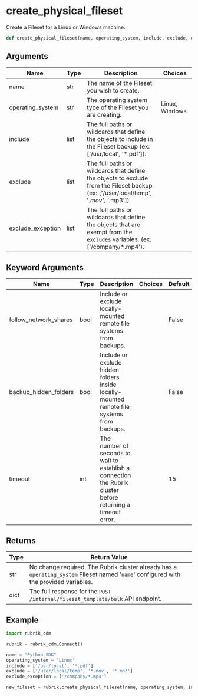 # create_physical_fileset

Create a Fileset for a Linux or Windows machine.
```py
def create_physical_fileset(name, operating_system, include, exclude, exclude_exception,
```

## Arguments
| Name        | Type | Description                                                                 | Choices |
|-------------|------|-----------------------------------------------------------------------------|---------|
| name  | str  | The name of the Fileset you wish to create. |         |
| operating_system  | str  | The operating system type of the Fileset you are creating.  |    Linux, Windows.     |
| include  | list  | The full paths or wildcards that define the objects to include in the Fileset backup (ex: ['/usr/local', '*.pdf']). |         |
| exclude  | list  | The full paths or wildcards that define the objects to exclude from the Fileset backup (ex: ['/user/local/temp', '*.mov', '*.mp3']). |         |
| exclude_exception  | list  | The full paths or wildcards that define the objects that are exempt from the `excludes` variables. (ex. ['/company/*.mp4'). |         |
## Keyword Arguments
| Name        | Type | Description                                                                 | Choices | Default |
|-------------|------|-----------------------------------------------------------------------------|---------|---------|
| follow_network_shares  | bool  | Include or exclude locally-mounted remote file systems from backups.  |         |    False     |
| backup_hidden_folders  | bool  | Include or exclude hidden folders inside locally-mounted remote file systems from backups.  |         |    False     |
| timeout  | int  | The number of seconds to wait to establish a connection the Rubrik cluster before returning a timeout error.  |         |    15     |

## Returns
| Type | Return Value                                                                                   |
|------|-----------------------------------------------------------------------------------------------|
| str  | No change required. The Rubrik cluster already has a `operating_system` Fileset named '`name`' configured with the provided variables. |
| dict  | The full response for the `POST /internal/fileset_template/bulk` API endpoint. |
## Example
```py
import rubrik_cdm

rubrik = rubrik_cdm.Connect()

name = "Python SDK"
operating_system = 'Linux'
include = ['/usr/local', '*.pdf']
exclude = ['/user/local/temp', '*.mov', '*.mp3']
exclude_exception = ['/company/*.mp4']

new_fileset = rubrik.create_physical_fileset(name, operating_system, include, exclude, exclude_exception)
```